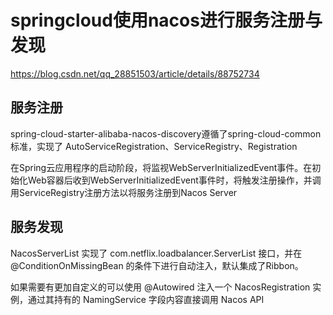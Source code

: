 # springcloud使用nacos进行服务注册与发现
https://blog.csdn.net/qq_28851503/article/details/88752734  

## 服务注册
spring-cloud-starter-alibaba-nacos-discovery遵循了spring-cloud-common标准，实现了 AutoServiceRegistration、ServiceRegistry、Registration 

在Spring云应用程序的启动阶段，将监视WebServerInitializedEvent事件。在初始化Web容器后收到WebServerInitializedEvent事件时，将触发注册操作，并调用ServiceRegistry注册方法以将服务注册到Nacos Server

## 服务发现
NacosServerList 实现了 com.netflix.loadbalancer.ServerList 接口，并在 @ConditionOnMissingBean 的条件下进行自动注入，默认集成了Ribbon。

如果需要有更加自定义的可以使用 @Autowired 注入一个 NacosRegistration 实例，通过其持有的 NamingService 字段内容直接调用 Nacos API

